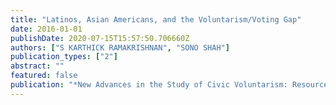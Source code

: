 ```yaml
---
title: "Latinos, Asian Americans, and the Voluntarism/Voting Gap"
date: 2016-01-01
publishDate: 2020-07-15T15:57:50.706660Z
authors: ["S KARTHICK RAMAKRISHNAN", "SONO SHAH"]
publication_types: ["2"]
abstract: ""
featured: false
publication: "*New Advances in the Study of Civic Voluntarism: Resources, Engagement, and Recruitment*"
---
```


